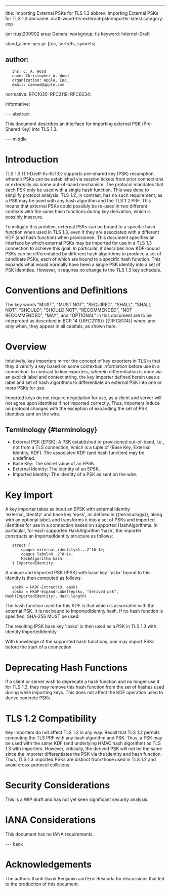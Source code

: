 ---
title: Importing External PSKs for TLS 1.3
abbrev: Importing External PSKs for TLS 1.3
docname: draft-wood-tls-external-psk-importer-latest
category: exp

ipr: trust200902
area: General
workgroup: tls
keyword: Internet-Draft

stand_alone: yes
pi: [toc, sortrefs, symrefs]

author:
 -
       ins: C. A. Wood
       name: Christopher A. Wood
       organization: Apple, Inc.
       email: cawood@apple.com


normative:
  RFC1035:
  RFC2119:
  RFC6234:

informative:



--- abstract

This document describes an interface for importing external PSK (Pre-Shared Key) into
TLS 1.3.

--- middle

# Introduction

TLS 1.3 {{!I-D.ietf-tls-tls13}} supports pre-shared key (PSK) resumption, wherein PSKs
can be established via session tickets from prior connections or externally via some out-of-band
mechanism. The protocol mandates that each PSK only be used with a single hash function.
This was done to simplify protocol analysis. TLS 1.2, in contrast, has no such requirement, as
a PSK may be used with any hash algorithm and the TLS 1.2 PRF. This means that external PSKs
could possibly be re-used in two different contexts with the same hash functions during key
derivation, which is possibly insecure.

To mitigate this problem, external PSKs can be bound to a specific hash function when used
in TLS 1.3, even if they are associated with a different KDF (and hash function) when provisioned. This document
specifies an interface by which external PSKs may be imported for use in a TLS 1.3 connection
to achieve this goal. In particular, it describes how KDF-bound PSKs can be differentiated by
different hash algorithms to produce a set of candidate PSKs, each of which are bound to a specific
hash function. This expands what would normally have been a single PSK identity into a set of
PSK identities. However, it requires no change to the TLS 1.3 key schedule.

# Conventions and Definitions

The key words "MUST", "MUST NOT", "REQUIRED", "SHALL", "SHALL NOT", "SHOULD",
"SHOULD NOT", "RECOMMENDED", "NOT RECOMMENDED", "MAY", and "OPTIONAL" in this
document are to be interpreted as described in BCP 14 {{RFC2119}} {{!RFC8174}}
when, and only when, they appear in all capitals, as shown here.

# Overview

Intuitively, key importers mirror the concept of key exporters in TLS in that they
diversify a key based on some contextual information before use in a connection. In contrast to
key exporters, wherein differentiation is done via an explicit label and context string,
the key importer defined herein uses a label and set of hash algorithms to
differentiate an external PSK into one or more PSKs for use.

Imported keys do not require negotiation for use, as a client and server will not agree upon
identities if not imported correctly. Thus, importers induce no protocol changes with
the exception of expanding the set of PSK identities sent on the wire.

## Terminology {#terminology}

- External PSK (EPSK): A PSK established or provisioned out-of-band, i.e., not from a TLS connection, which is
a tuple of (Base Key, External Identity, KDF). The associated KDF (and hash function) may be undefined.
- Base Key: The secret value of an EPSK.
- External Identity: The identity of an EPSK.
- Imported Identity: The identity of a PSK as sent on the wire.

# Key Import

A key importer takes as input an EPSK with external identity 'external_identity' and base key 'epsk',
as defined in {{terminology}}, along with an optional label, and transforms it into a set of PSKs and
imported identities for use in a connection based on supported HashAlgorithms. In particular, for each
supported HashAlgorithm 'hash', the importer constructs an ImportedIdentity structure as follows:

~~~
   struct {
       opaque external_identity<1...2^16-1>;
       opaque label<0..2^8-1>;
       HashAlgorithm hash;
   } ImportedIdentity;
~~~

A unique and imported PSK (IPSK) with base key 'ipskx' bound to this identity is then computed as follows:

~~~
   epskx = HKDF-Extract(0, epsk)
   ipskx = HKDF-Expand-Label(epskx, "derived psk", Hash(ImportedIdentity), Hash.length)
~~~

The hash function used for this KDF is that which is associated with the external PSK. It is not
bound to ImportedIdentity.hash. If no hash function is specified, SHA-256 MUST be used.

The resulting IPSK base key 'ipskx' is then used as a PSK in TLS 1.3 with identity ImportedIdentity.

With knowledge of the supported hash functions, one may import PSKs before the start of
a connection.

# Deprecating Hash Functions

If a client or server wish to deprecate a hash function and no longer use it for TLS 1.3, they may remove this
hash function from the set of hashes used during while importing keys. This does not affect the KDF operation
used to derive concrete PSKs.

# TLS 1.2 Compatibility

Key importers do not affect TLS 1.2 in any way. Recall that TLS 1.2 permits computing the TLS PRF with
any hash algorithm and PSK. Thus, a PSK may be used with the same KDF (and underlying HMAC hash algorithm) as
TLS 1.3 with importers. However, critically, the derived PSK will not be the same since the importer
differentiates the PSK via the identity and hash function. Thus, TLS 1.3 imported PSKs are distinct
from those used in TLS 1.2 and avoid cross-protocol collisions.

# Security Considerations

This is a WIP draft and has not yet seen significant security analysis.

# IANA Considerations

This document has no IANA requirements.

--- back

# Acknowledgements

The authors thank David Benjamin and Eric Rescorla for discussions that led to the production of this document.

